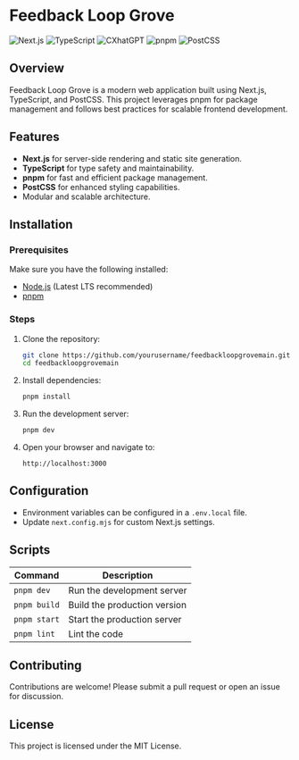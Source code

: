 # Feedback Loop Grove

![Next.js](https://img.shields.io/badge/Next.js-13-blue.svg?style=for-the-badge&logo=nextdotjs)
![TypeScript](https://img.shields.io/badge/TypeScript-4-blue.svg?style=for-the-badge&logo=typescript)
![CXhatGPT](https://img.shields.io/badge/ChatGPT-74aa9c?style=for-the-badge&logo=openai&logoColor=white)
![pnpm](https://img.shields.io/badge/pnpm-8-orange.svg?style=for-the-badge&logo=pnpm)
![PostCSS](https://img.shields.io/badge/PostCSS-red.svg?style=for-the-badge&logo=postcss)

## Overview
Feedback Loop Grove is a modern web application built using Next.js, TypeScript, and PostCSS. This project leverages pnpm for package management and follows best practices for scalable frontend development.

## Features
- **Next.js** for server-side rendering and static site generation.
- **TypeScript** for type safety and maintainability.
- **pnpm** for fast and efficient package management.
- **PostCSS** for enhanced styling capabilities.
- Modular and scalable architecture.

## Installation

### Prerequisites
Make sure you have the following installed:
- [Node.js](https://nodejs.org/) (Latest LTS recommended)
- [pnpm](https://pnpm.io/)

### Steps
1. Clone the repository:
   ```sh
   git clone https://github.com/yourusername/feedbackloopgrovemain.git
   cd feedbackloopgrovemain
   ```
2. Install dependencies:
   ```sh
   pnpm install
   ```
3. Run the development server:
   ```sh
   pnpm dev
   ```
4. Open your browser and navigate to:
   ```
   http://localhost:3000
   ```

## Configuration
- Environment variables can be configured in a `.env.local` file.
- Update `next.config.mjs` for custom Next.js settings.

## Scripts
| Command       | Description                     |
|--------------|---------------------------------|
| `pnpm dev`   | Run the development server     |
| `pnpm build` | Build the production version   |
| `pnpm start` | Start the production server    |
| `pnpm lint`  | Lint the code                  |

## Contributing
Contributions are welcome! Please submit a pull request or open an issue for discussion.

## License
This project is licensed under the MIT License.
